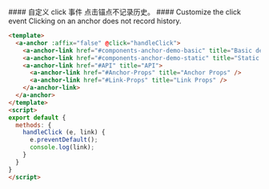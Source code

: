 <cn>
#### 自定义 click 事件
点击锚点不记录历史。
</cn>

<us>
#### Customize the click event
Clicking on an anchor does not record history.
</us>

```html
<template>
  <a-anchor :affix="false" @click="handleClick">
    <a-anchor-link href="#components-anchor-demo-basic" title="Basic demo" />
    <a-anchor-link href="#components-anchor-demo-static" title="Static demo" />
    <a-anchor-link href="#API" title="API">
      <a-anchor-link href="#Anchor-Props" title="Anchor Props" />
      <a-anchor-link href="#Link-Props" title="Link Props" />
    </a-anchor-link>
  </a-anchor>
</template>
<script>
export default {
  methods: {
    handleClick (e, link) {
      e.preventDefault();
      console.log(link);
    }
  }
}
</script>
```
